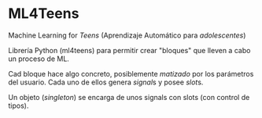 # ML4Teens

Machine Learning for *Teens* (Aprendizaje Automático para *adolescentes*)

Librería Python (ml4teens) para permitir crear "bloques" que lleven a cabo un proceso de ML.

Cad bloque hace algo concreto, posiblemente *matizado* por los parámetros
del usuario. Cada uno de ellos genera *signal*s y posee *slot*s.

Un objeto (*singleton*) se encarga de unos signals con slots (con control
de tipos).


